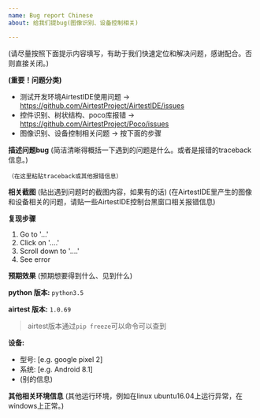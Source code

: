 ```yaml
---
name: Bug report Chinese
about: 给我们提bug(图像识别、设备控制相关)

---
```


(请尽量按照下面提示内容填写，有助于我们快速定位和解决问题，感谢配合。否则直接关闭。)

**(重要！问题分类)**
* 测试开发环境AirtestIDE使用问题 -> https://github.com/AirtestProject/AirtestIDE/issues
* 控件识别、树状结构、poco库报错  -> https://github.com/AirtestProject/Poco/issues
* 图像识别、设备控制相关问题 -> 按下面的步骤

**描述问题bug**
(简洁清晰得概括一下遇到的问题是什么。或者是报错的traceback信息。)

```
（在这里粘贴traceback或其他报错信息）
```

**相关截图**
(贴出遇到问题时的截图内容，如果有的话)
(在AirtestIDE里产生的图像和设备相关的问题，请贴一些AirtestIDE控制台黑窗口相关报错信息)

**复现步骤**
1. Go to '...'
2. Click on '....'
3. Scroll down to '....'
4. See error

**预期效果**
(预期想要得到什么、见到什么)


**python 版本:** `python3.5`

**airtest 版本:** `1.0.69`
> airtest版本通过`pip freeze`可以命令可以查到

**设备:**
 - 型号: [e.g. google pixel 2]
 - 系统: [e.g. Android 8.1]
 - (别的信息)

**其他相关环境信息**
(其他运行环境，例如在linux ubuntu16.04上运行异常，在windows上正常。)
